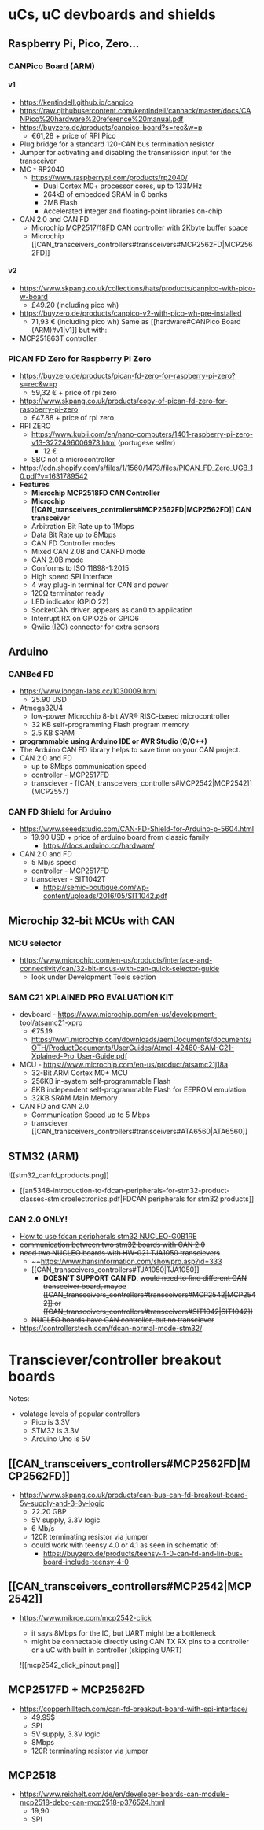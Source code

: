 # uCs, uC devboards and shields
## Raspberry Pi, Pico, Zero...
### CANPico Board (ARM)
#### v1
- https://kentindell.github.io/canpico
- https://raw.githubusercontent.com/kentindell/canhack/master/docs/CANPico%20hardware%20reference%20manual.pdf
- https://buyzero.de/products/canpico-board?s=rec&w=p
	- €61,28 + price of RPI Pico
-  Plug bridge for a standard 120-CAN bus termination resistor
- Jumper for activating and disabling the transmission input for the transceiver
- MC - RP2040 
	- https://www.raspberrypi.com/products/rp2040/
		- Dual Cortex M0+ processor cores, up to 133MHz
		- 264kB of embedded SRAM in 6 banks
		- 2MB Flash
		- Accelerated integer and floating-point libraries on-chip
- CAN 2.0 and CAN FD
	- [Microchip](https://www.microchip.com) [MCP2517/18FD](https://www.microchip.com/en-us/product/MCP2518FD) CAN controller with 2Kbyte buffer space
	- Microchip [[CAN_transceivers_controllers#transceivers#MCP2562FD|MCP2562FD]]
#### v2
- https://www.skpang.co.uk/collections/hats/products/canpico-with-pico-w-board
	- £49.20 (including pico wh)
- https://buyzero.de/products/canpico-v2-with-pico-wh-pre-installed
	- 71,93 € (including pico wh)
Same as [[hardware#CANPico Board (ARM)#v1|v1]] but with:
- MCP251863T controller
### PiCAN FD Zero for Raspberry Pi Zero
- https://buyzero.de/products/pican-fd-zero-for-raspberry-pi-zero?s=rec&w=p
	- 59,32 € + price of rpi zero
- https://www.skpang.co.uk/products/copy-of-pican-fd-zero-for-raspberry-pi-zero
	- £47.88 + price of rpi zero
- RPI ZERO
	- https://www.kubii.com/en/nano-computers/1401-raspberry-pi-zero-v13-3272496006973.html (portugese seller)
		- 12 €
	- SBC not a microcontroller
- https://cdn.shopify.com/s/files/1/1560/1473/files/PICAN_FD_Zero_UGB_10.pdf?v=1631789542
- **Features**  
	- **Microchip MCP2518FD CAN Controller**
	- **Microchip [[CAN_transceivers_controllers#MCP2562FD|MCP2562FD]] CAN transceiver**
	- Arbitration Bit Rate up to 1Mbps
	- Data Bit Rate up to 8Mbps
	- CAN FD Controller modes
	- Mixed CAN 2.0B and CANFD mode
	- CAN 2.0B mode
	- Conforms to ISO 11898-1:2015
	- High speed SPI Interface
	- 4 way plug-in terminal for CAN and power
	- 120Ω terminator ready
	- LED indicator (GPIO 22)
	- SocketCAN driver, appears as can0 to application
	- Interrupt RX on GPIO25 or GPIO6
	- [Qwiic (I2C)](https://buyzero.de/products/sparkfun-qwiic-kabel-200mm) connector for extra sensors

## Arduino
### CANBed FD
- https://www.longan-labs.cc/1030009.html
	- 25.90 USD
- Atmega32U4
	- low-power Microchip 8-bit AVR® RISC-based microcontroller
	- 32 KB self-programming Flash program memory
	- 2.5 KB SRAM
- **programmable using Arduino IDE or AVR Studio (C/C++)**
- The Arduino CAN FD library helps to save time on your CAN project.
- CAN 2.0 and FD
	- up to 8Mbps communication speed
	- controller - MCP2517FD
	- transciever - [[CAN_transceivers_controllers#MCP2542|MCP2542]] (MCP2557)
### CAN FD Shield for Arduino
- https://www.seeedstudio.com/CAN-FD-Shield-for-Arduino-p-5604.html
	- 19.90 USD + price of arduino board from classic family
		- https://docs.arduino.cc/hardware/
- CAN 2.0 and FD
	- 5 Mb/s speed
	- controller - MCP2517FD
	- transciever - SIT1042T
		- https://semic-boutique.com/wp-content/uploads/2016/05/SIT1042.pdf

## Microchip 32-bit MCUs with CAN
### MCU selector
- https://www.microchip.com/en-us/products/interface-and-connectivity/can/32-bit-mcus-with-can-quick-selector-guide
	- look under Development Tools section

### SAM C21 XPLAINED PRO EVALUATION KIT
- devboard -  https://www.microchip.com/en-us/development-tool/atsamc21-xpro
	- €75.19
	- https://ww1.microchip.com/downloads/aemDocuments/documents/OTH/ProductDocuments/UserGuides/Atmel-42460-SAM-C21-Xplained-Pro_User-Guide.pdf
- MCU - https://www.microchip.com/en-us/product/atsamc21j18a
	- 32-Bit ARM Cortex M0+ MCU
	- 256KB in-system self-programmable Flash
	- 8KB independent self-programmable Flash for EEPROM emulation
	- 32KB SRAM Main Memory
- CAN FD and CAN 2.0
	- Communication Speed up to 5 Mbps
	- transciever [[CAN_transceivers_controllers#transceivers#ATA6560|ATA6560]]

## STM32 (ARM)

![[stm32_canfd_products.png]]
- [[an5348-introduction-to-fdcan-peripherals-for-stm32-product-classes-stmicroelectronics.pdf|FDCAN peripherals for stm32 products]]

### CAN 2.0 ONLY!
- [How to use fdcan peripherals stm32 NUCLEO-G0B1RE](https://community.st.com/t5/stm32-mcus/how-to-use-fdcan-to-create-a-simple-communication-with-a-basic/ta-p/671766)
- ~~communication between two stm32 boards with CAN 2.0~~
- ~~need two NUCLEO boards with HW-021 TJA1050 transcievers~~
	- ~~https://www.hansinformation.com/showpro.asp?id=333
	- ~~[[CAN_transceivers_controllers#TJA1050|TJA1050]]~~
		- **DOESN'T SUPPORT CAN FD**, ~~would need to find different CAN transceiver board, maybe [[CAN_transceivers_controllers#transceivers#MCP2542|MCP2542]] or [[CAN_transceivers_controllers#transceivers#SIT1042|SIT1042]]~~
	- ~~NUCLEO boards have CAN controller, but no transciever~~
- https://controllerstech.com/fdcan-normal-mode-stm32/


# Transciever/controller breakout boards

Notes:
- volatage levels of popular controllers
	- Pico is 3.3V
	- STM32 is 3.3V
	- Arduino Uno is 5V


## [[CAN_transceivers_controllers#MCP2562FD|MCP2562FD]]

- https://www.skpang.co.uk/products/can-bus-can-fd-breakout-board-5v-supply-and-3-3v-logic
	- 22.20 GBP
	- 5V supply, 3.3V logic
	- 6 Mb/s
	- 120R terminating resistor via jumper
	- could work with teensy 4.0 or 4.1 as seen in schematic of:
		- https://buyzero.de/products/teensy-4-0-can-fd-and-lin-bus-board-include-teensy-4-0

## [[CAN_transceivers_controllers#MCP2542|MCP2542]]
- https://www.mikroe.com/mcp2542-click
	- it says 8Mbps for the IC, but UART might be a bottleneck
	- might be connectable directly using CAN TX RX pins to a controller or a uC with built in controller (skipping UART)
	
	![[mcp2542_click_pinout.png]]


## MCP2517FD + MCP2562FD
- https://copperhilltech.com/can-fd-breakout-board-with-spi-interface/
	- 49.95$
	- SPI
	- 5V supply, 3.3V logic
	- 8Mbps
	- 120R terminating resistor via jumper
## MCP2518
- https://www.reichelt.com/de/en/developer-boards-can-module-mcp2518-debo-can-mcp2518-p376524.html
	- 19,90
	- SPI



